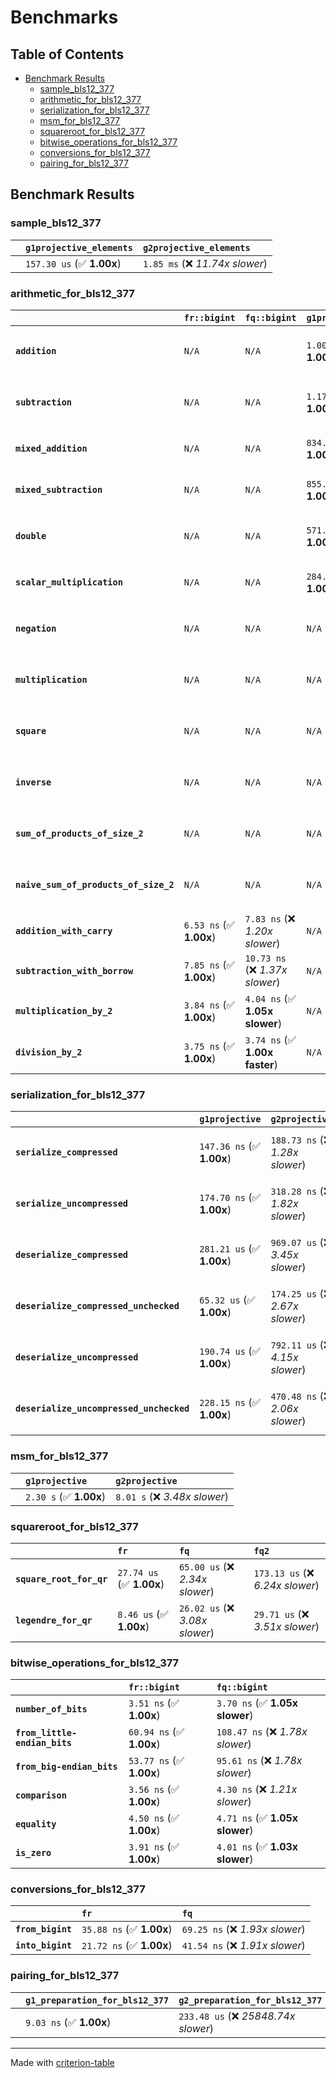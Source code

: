 # Benchmarks

## Table of Contents

- [Benchmark Results](#benchmark-results)
    - [sample_bls12_377](#sample_bls12_377)
    - [arithmetic_for_bls12_377](#arithmetic_for_bls12_377)
    - [serialization_for_bls12_377](#serialization_for_bls12_377)
    - [msm_for_bls12_377](#msm_for_bls12_377)
    - [squareroot_for_bls12_377](#squareroot_for_bls12_377)
    - [bitwise_operations_for_bls12_377](#bitwise_operations_for_bls12_377)
    - [conversions_for_bls12_377](#conversions_for_bls12_377)
    - [pairing_for_bls12_377](#pairing_for_bls12_377)

## Benchmark Results

### sample_bls12_377

|        | `g1projective_elements`          | `g2projective_elements`           |
|:-------|:---------------------------------|:--------------------------------- |
|        | `157.30 us` (✅ **1.00x**)        | `1.85 ms` (❌ *11.74x slower*)     |

### arithmetic_for_bls12_377

|                                       | `fr::bigint`            | `fq::bigint`                    | `g1projective`            | `g2projective`                 | `fq2`                             | `fq12`                            | `fq`                             | `fr`                              |
|:--------------------------------------|:------------------------|:--------------------------------|:--------------------------|:-------------------------------|:----------------------------------|:----------------------------------|:---------------------------------|:--------------------------------- |
| **`addition`**                        | `N/A`                   | `N/A`                           | `1.00 us` (✅ **1.00x**)   | `4.44 us` (❌ *4.43x slower*)   | `26.98 ns` (🚀 **37.17x faster**)  | `178.04 ns` (🚀 **5.63x faster**)  | `19.32 ns` (🚀 **51.91x faster**) | `8.29 ns` (🚀 **121.05x faster**)  |
| **`subtraction`**                     | `N/A`                   | `N/A`                           | `1.17 us` (✅ **1.00x**)   | `4.49 us` (❌ *3.84x slower*)   | `27.04 ns` (🚀 **43.31x faster**)  | `151.68 ns` (🚀 **7.72x faster**)  | `14.97 ns` (🚀 **78.24x faster**) | `8.60 ns` (🚀 **136.18x faster**)  |
| **`mixed_addition`**                  | `N/A`                   | `N/A`                           | `834.02 ns` (✅ **1.00x**) | `3.17 us` (❌ *3.80x slower*)   | `N/A`                             | `N/A`                             | `N/A`                            | `N/A`                             |
| **`mixed_subtraction`**               | `N/A`                   | `N/A`                           | `855.47 ns` (✅ **1.00x**) | `3.21 us` (❌ *3.76x slower*)   | `N/A`                             | `N/A`                             | `N/A`                            | `N/A`                             |
| **`double`**                          | `N/A`                   | `N/A`                           | `571.09 ns` (✅ **1.00x**) | `2.07 us` (❌ *3.63x slower*)   | `12.90 ns` (🚀 **44.27x faster**)  | `100.70 ns` (🚀 **5.67x faster**)  | `7.48 ns` (🚀 **76.34x faster**)  | `5.32 ns` (🚀 **107.33x faster**)  |
| **`scalar_multiplication`**           | `N/A`                   | `N/A`                           | `284.16 us` (✅ **1.00x**) | `1.06 ms` (❌ *3.74x slower*)   | `N/A`                             | `N/A`                             | `N/A`                            | `N/A`                             |
| **`negation`**                        | `N/A`                   | `N/A`                           | `N/A`                     | `N/A`                          | `24.08 ns` (❌ *4.58x slower*)     | `107.35 ns` (❌ *20.42x slower*)   | `16.76 ns` (❌ *3.19x slower*)    | `5.26 ns` (✅ **1.00x**)           |
| **`multiplication`**                  | `N/A`                   | `N/A`                           | `N/A`                     | `N/A`                          | `267.44 ns` (❌ *7.17x slower*)    | `6.65 us` (❌ *178.30x slower*)    | `61.20 ns` (❌ *1.64x slower*)    | `37.30 ns` (✅ **1.00x**)          |
| **`square`**                          | `N/A`                   | `N/A`                           | `N/A`                     | `N/A`                          | `246.61 ns` (❌ *8.55x slower*)    | `4.15 us` (❌ *143.91x slower*)    | `59.17 ns` (❌ *2.05x slower*)    | `28.85 ns` (✅ **1.00x**)          |
| **`inverse`**                         | `N/A`                   | `N/A`                           | `N/A`                     | `N/A`                          | `13.80 us` (❌ *2.48x slower*)     | `22.13 us` (❌ *3.98x slower*)     | `13.48 us` (❌ *2.42x slower*)    | `5.57 us` (✅ **1.00x**)           |
| **`sum_of_products_of_size_2`**       | `N/A`                   | `N/A`                           | `N/A`                     | `N/A`                          | `568.32 ns` (❌ *10.71x slower*)   | `11.97 us` (❌ *225.45x slower*)   | `99.08 ns` (❌ *1.87x slower*)    | `53.09 ns` (✅ **1.00x**)          |
| **`naive_sum_of_products_of_size_2`** | `N/A`                   | `N/A`                           | `N/A`                     | `N/A`                          | `485.96 ns` (❌ *5.90x slower*)    | `13.50 us` (❌ *163.89x slower*)   | `156.06 ns` (❌ *1.89x slower*)   | `82.36 ns` (✅ **1.00x**)          |
| **`addition_with_carry`**             | `6.53 ns` (✅ **1.00x**) | `7.83 ns` (❌ *1.20x slower*)    | `N/A`                     | `N/A`                          | `N/A`                             | `N/A`                             | `N/A`                            | `N/A`                             |
| **`subtraction_with_borrow`**         | `7.85 ns` (✅ **1.00x**) | `10.73 ns` (❌ *1.37x slower*)   | `N/A`                     | `N/A`                          | `N/A`                             | `N/A`                             | `N/A`                            | `N/A`                             |
| **`multiplication_by_2`**             | `3.84 ns` (✅ **1.00x**) | `4.04 ns` (✅ **1.05x slower**)  | `N/A`                     | `N/A`                          | `N/A`                             | `N/A`                             | `N/A`                            | `N/A`                             |
| **`division_by_2`**                   | `3.75 ns` (✅ **1.00x**) | `3.74 ns` (✅ **1.00x faster**)  | `N/A`                     | `N/A`                          | `N/A`                             | `N/A`                             | `N/A`                            | `N/A`                             |

### serialization_for_bls12_377

|                                          | `g1projective`            | `g2projective`                   | `fr`                               | `fq`                               | `fq2`                               | `fq12`                            |
|:-----------------------------------------|:--------------------------|:---------------------------------|:-----------------------------------|:-----------------------------------|:------------------------------------|:--------------------------------- |
| **`serialize_compressed`**               | `147.36 ns` (✅ **1.00x**) | `188.73 ns` (❌ *1.28x slower*)   | `28.03 ns` (🚀 **5.26x faster**)    | `50.17 ns` (🚀 **2.94x faster**)    | `100.12 ns` (✅ **1.47x faster**)    | `553.36 ns` (❌ *3.76x slower*)    |
| **`serialize_uncompressed`**             | `174.70 ns` (✅ **1.00x**) | `318.28 ns` (❌ *1.82x slower*)   | `28.00 ns` (🚀 **6.24x faster**)    | `44.24 ns` (🚀 **3.95x faster**)    | `100.10 ns` (✅ **1.75x faster**)    | `627.09 ns` (❌ *3.59x slower*)    |
| **`deserialize_compressed`**             | `281.21 us` (✅ **1.00x**) | `969.07 us` (❌ *3.45x slower*)   | `44.70 ns` (🚀 **6291.24x faster**) | `93.11 ns` (🚀 **3020.21x faster**) | `184.32 ns` (🚀 **1525.72x faster**) | `1.11 us` (🚀 **253.99x faster**)  |
| **`deserialize_compressed_unchecked`**   | `65.32 us` (✅ **1.00x**)  | `174.25 us` (❌ *2.67x slower*)   | `44.69 ns` (🚀 **1461.55x faster**) | `82.27 ns` (🚀 **793.98x faster**)  | `208.14 ns` (🚀 **313.83x faster**)  | `1.11 us` (🚀 **58.99x faster**)   |
| **`deserialize_uncompressed`**           | `190.74 us` (✅ **1.00x**) | `792.11 us` (❌ *4.15x slower*)   | `44.62 ns` (🚀 **4275.14x faster**) | `93.07 ns` (🚀 **2049.38x faster**) | `183.85 ns` (🚀 **1037.51x faster**) | `1.25 us` (🚀 **152.43x faster**)  |
| **`deserialize_uncompressed_unchecked`** | `228.15 ns` (✅ **1.00x**) | `470.48 ns` (❌ *2.06x slower*)   | `39.40 ns` (🚀 **5.79x faster**)    | `93.08 ns` (🚀 **2.45x faster**)    | `208.11 ns` (✅ **1.10x faster**)    | `1.25 us` (❌ *5.49x slower*)      |

### msm_for_bls12_377

|        | `g1projective`          | `g2projective`                 |
|:-------|:------------------------|:------------------------------ |
|        | `2.30 s` (✅ **1.00x**)  | `8.01 s` (❌ *3.48x slower*)    |

### squareroot_for_bls12_377

|                          | `fr`                     | `fq`                            | `fq2`                             |
|:-------------------------|:-------------------------|:--------------------------------|:--------------------------------- |
| **`square_root_for_qr`** | `27.74 us` (✅ **1.00x**) | `65.00 us` (❌ *2.34x slower*)   | `173.13 us` (❌ *6.24x slower*)    |
| **`legendre_for_qr`**    | `8.46 us` (✅ **1.00x**)  | `26.02 us` (❌ *3.08x slower*)   | `29.71 us` (❌ *3.51x slower*)     |

### bitwise_operations_for_bls12_377

|                               | `fr::bigint`             | `fq::bigint`                      |
|:------------------------------|:-------------------------|:--------------------------------- |
| **`number_of_bits`**          | `3.51 ns` (✅ **1.00x**)  | `3.70 ns` (✅ **1.05x slower**)    |
| **`from_little-endian_bits`** | `60.94 ns` (✅ **1.00x**) | `108.47 ns` (❌ *1.78x slower*)    |
| **`from_big-endian_bits`**    | `53.77 ns` (✅ **1.00x**) | `95.61 ns` (❌ *1.78x slower*)     |
| **`comparison`**              | `3.56 ns` (✅ **1.00x**)  | `4.30 ns` (❌ *1.21x slower*)      |
| **`equality`**                | `4.50 ns` (✅ **1.00x**)  | `4.71 ns` (✅ **1.05x slower**)    |
| **`is_zero`**                 | `3.91 ns` (✅ **1.00x**)  | `4.01 ns` (✅ **1.03x slower**)    |

### conversions_for_bls12_377

|                   | `fr`                     | `fq`                             |
|:------------------|:-------------------------|:-------------------------------- |
| **`from_bigint`** | `35.88 ns` (✅ **1.00x**) | `69.25 ns` (❌ *1.93x slower*)    |
| **`into_bigint`** | `21.72 ns` (✅ **1.00x**) | `41.54 ns` (❌ *1.91x slower*)    |

### pairing_for_bls12_377

|        | `g1_preparation_for_bls12_377`          | `g2_preparation_for_bls12_377`          | `miller_loop_for_bls12_377`          | `final_exponentiation_for_bls12_377`          | `full_pairing_for_bls12_377`           |
|:-------|:----------------------------------------|:----------------------------------------|:-------------------------------------|:----------------------------------------------|:-------------------------------------- |
|        | `9.03 ns` (✅ **1.00x**)                 | `233.48 us` (❌ *25848.74x slower*)      | `1.87 ms` (❌ *207578.38x slower*)    | `1.16 ms` (❌ *128822.82x slower*)             | `2.04 ms` (❌ *226009.78x slower*)      |

---
Made with [criterion-table](https://github.com/nu11ptr/criterion-table)

